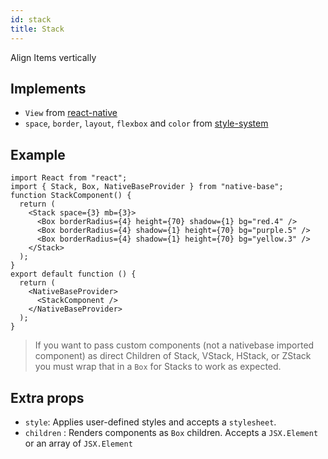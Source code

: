 ```yaml
---
id: stack
title: Stack
---
```


Align Items vertically

## Implements

- `View` from [react-native](https://reactnative.dev/docs/view)
- `space`, `border`, `layout`, `flexbox` and `color` from [style-system](https://styled-system.com/api)

## Example

```SnackPlayer name=Stack%20Example
import React from "react";
import { Stack, Box, NativeBaseProvider } from "native-base";
function StackComponent() {
  return (
    <Stack space={3} mb={3}>
      <Box borderRadius={4} height={70} shadow={1} bg="red.4" />
      <Box borderRadius={4} shadow={1} height={70} bg="purple.5" />
      <Box borderRadius={4} shadow={1} height={70} bg="yellow.3" />
    </Stack>
  );
}
export default function () {
  return (
    <NativeBaseProvider>
      <StackComponent />
    </NativeBaseProvider>
  );
}
```

> If you want to pass custom components (not a nativebase imported component) as direct Children of Stack, VStack, HStack, or ZStack you must wrap that in a `Box` for Stacks to work as expected.

## Extra props

- `style`: Applies user-defined styles and accepts a `stylesheet`.
- `children` : Renders components as `Box` children. Accepts a `JSX.Element` or an array of `JSX.Element`
